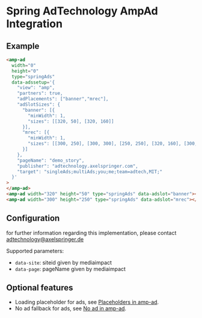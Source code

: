 <!---
Copyright 2015 The AMP HTML Authors. All Rights Reserved.

Licensed under the Apache License, Version 2.0 (the "License");
you may not use this file except in compliance with the License.
You may obtain a copy of the License at

      http://www.apache.org/licenses/LICENSE-2.0

Unless required by applicable law or agreed to in writing, software
distributed under the License is distributed on an "AS-IS" BASIS,
WITHOUT WARRANTIES OR CONDITIONS OF ANY KIND, either express or implied.
See the License for the specific language governing permissions and
limitations under the License.
-->

# Spring AdTechnology AmpAd Integration

## Example

```html
<amp-ad
  width="0"
  height="0"
  type="springAds"
  data-adssetup='{
    "view": "amp",
    "partners": true,
    "adPlacements": ["banner","mrec"],
    "adSlotSizes": {
      "banner": [{
        "minWidth": 1,
        "sizes": [[320, 50], [320, 160]]
      }],
      "mrec": [{
        "minWidth": 1,
        "sizes": [[300, 250], [300, 300], [250, 250], [320, 160], [300, 150], [320, 50], [320, 75], [320, 80], [320, 100], [300, 100], [300, 50], [300, 75]]
      }]
    },
    "pageName": "demo_story",
    "publisher": "adtechnology.axelspringer.com",
    "target": "singleAds;multiAds;you;me;team=adtech,MIT;"
  }'
>
</amp-ad>
<amp-ad width="320" height="50" type="springAds" data-adslot="banner"></amp-ad>
<amp-ad width="300" height="250" type="springAds" data-adslot="mrec"></amp-ad>
```

## Configuration

for further information regarding this implementation, please contact adtechnology@axelspringer.de

Supported parameters:

- `data-site`: siteid given by mediaimpact
- `data-page`: pageName given by mediaimpact

## Optional features

- Loading placeholder for ads, see [Placeholders in amp-ad](https://amp.dev/documentation/components/amp-ad#placeholder).
- No ad fallback for ads, see [No ad in amp-ad](https://amp.dev/documentation/components/amp-ad#no-ad-available).
